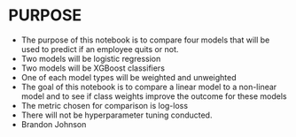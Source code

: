 # PURPOSE
* The purpose of this notebook is to compare four models that will be used to predict if an employee quits or not.
* Two models will be logistic regression
* Two models will be XGBoost classifiers
* One of each model types will be weighted and unweighted
* The goal of this notebook is to compare a linear model to a non-linear model and to see if class weights improve the outcome for these models
* The metric chosen for comparison is log-loss
* There will not be hyperparameter tuning conducted.  
* Brandon Johnson
